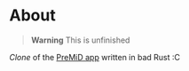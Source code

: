 # About

> **Warning**
> This is unfinished

*Clone* of the [PreMiD app](https://github.com/PreMiD/PreMiD) written in bad Rust :C
